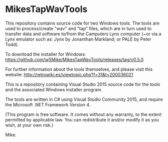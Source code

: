 # MikesTapWavTools

This repository contains source code for two Windows tools. The tools are used to process/create "wav" and "tap" files, which are in turn used to transfer data and software to/from the Camputers Lynx computer (~or via a Lynx emulator such as: Jynx by Jonanthan Markland; or PALE by Peter Todd).

To download the installer for Windows: https://github.com/w5Mike/MikesTapWavTools/releases/tag/v0.5.0

For further information about the tools themselves, and please visit this website: http://retrowiki.es/viewtopic.php?f=31&t=200036021

This is a repository containing Visual Studio 2015 source code for the tools and the associated Windows installer program.

The tools are written in C# using Visual Studio Community 2015, and require the Microsoft .NET Framework Version 4.

(This program is free software. It comes without any warranty, to the extent permitted by applicable law. You can redistribute it and/or modify it as you wish, at your own risk.)

Mike.
